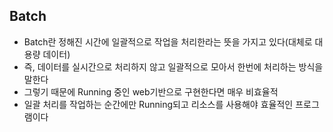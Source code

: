 ## Batch

- Batch란 정해진 시간에 일괄적으로 작업을 처리한라는 뜻을 가지고 있다(대체로 대용량 데이터)
- 즉, 데이터를 실시간으로 처리하지 않고 일괄적으로 모아서 한번에 처리하는 방식을 말한다
- 그렇기 때문에 Running 중인 web기반으로 구현한다면 매우 비효율적
- 일괄 처리를 작업하는 순간에만 Running되고 리소스를 사용해야 효율적인 프로그램이다